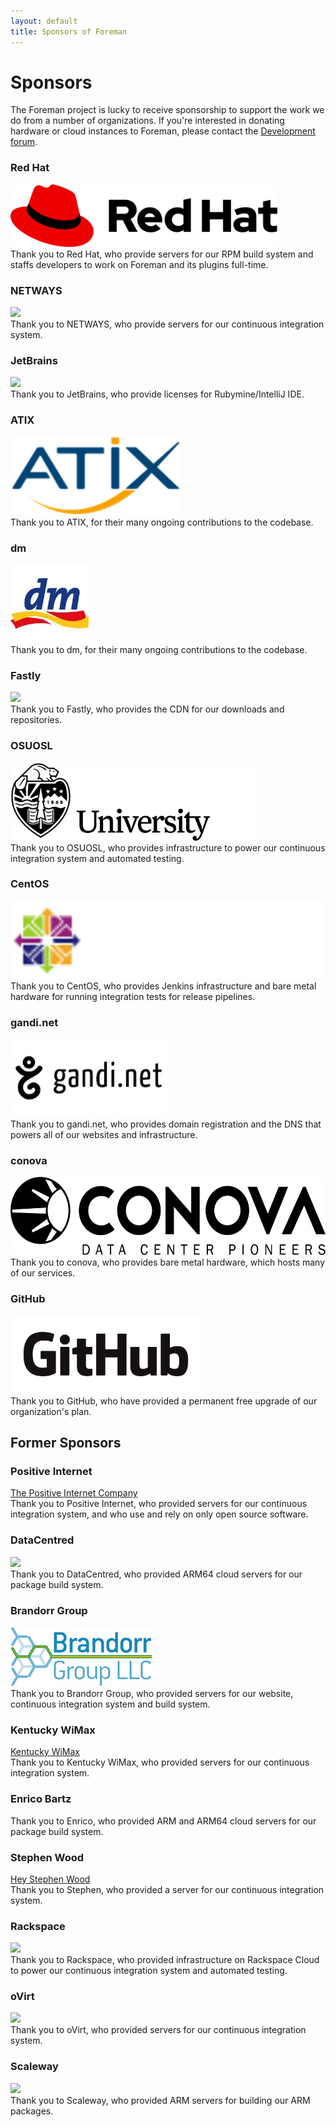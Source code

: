 ```yaml
---
layout: default
title: Sponsors of Foreman
---
```


# Sponsors

The Foreman project is lucky to receive sponsorship to support the work we do from a number of organizations. If you're interested in donating hardware or cloud instances to Foreman, please contact the <a href="support.html">Development forum</a>.

### Red Hat

<div class="lead text-left"><a href="https://www.redhat.com"><img src="/static/images/sponsors/redhat.svg" height="100px"/></a></div>
Thank you to Red Hat, who provide servers for our RPM build system and staffs developers to work on Foreman and its plugins full-time.

### NETWAYS
<div class="lead text-left"><a href="https://www.netways.de"><img src="/static/images/sponsors/netways.svg" height="100px"/></a></div>
Thank you to NETWAYS, who provide servers for our continuous integration system.

### JetBrains

<div class="lead text-left"><a href="http://www.jetbrains.com/ruby"><img src="/static/images/sponsors/jetbrains.svg" height="125px"/></a></div>
Thank you to JetBrains, who provide licenses for Rubymine/IntelliJ IDE.

### ATIX

<div class="lead text-left"><a href="https://www.atix.de"><img src="/static/images/sponsors/atix.png" height="125px"/></a></div>
Thank you to ATIX, for their many ongoing contributions to the codebase.

### dm

<div class="lead text-left"><a href="https://www.dm.de"><img src="/static/images/sponsors/dm.jpg" height="125px"/></a></div>
Thank you to dm, for their many ongoing contributions to the codebase.

### Fastly
<div class="lead text-left"><a href="https://fastly.com"><img src="/static/images/sponsors/fastly.png" height="125px"/></a></div>
Thank you to Fastly, who provides the CDN for our downloads and repositories.

### OSUOSL
<div class="lead text-left"><a href="https://osuosl.org"><img src="/static/images/sponsors/osuosl.png" height="125px"/></a></div>
Thank you to OSUOSL, who provides infrastructure to power our continuous integration system and automated testing.

### CentOS
<div class="lead text-left"><a href="https://wiki.centos.org/QaWiki/CI"><img src="/static/images/sponsors/centos.png" height="125px"/></a></div>
Thank you to CentOS, who provides Jenkins infrastructure and bare metal hardware for running integration tests for release pipelines.

### gandi.net
<div class="lead text-left"><a href="https://gandi.net"><img src="/static/images/sponsors/gandi.jpg" height="125px"/></a></div>
Thank you to gandi.net, who provides domain registration and the DNS that powers all of our websites and infrastructure.

### conova
<div class="lead text-left"><a href="https://www.conova.com"><img src="/static/images/sponsors/conova.png" height="125px"/></a></div>
Thank you to conova, who provides bare metal hardware, which hosts many of our services.

### GitHub

<div class="lead text-left"><a href="https://github.com"><img src="/static/images/sponsors/github.png" height="125px"/></a></div>
Thank you to GitHub, who have provided a permanent free upgrade of our organization's plan.

## Former Sponsors

### Positive Internet

<div class="lead text-left"><a href="http://www.positive-internet.com">The Positive Internet Company</a></div>
Thank you to Positive Internet, who provided servers for our continuous integration system, and who use and rely on only open source software.

### DataCentred

<div class="lead text-left"><a href="http://www.datacentred.co.uk/"><img src="/static/images/sponsors/datacentred.jpg" /></a></div>
Thank you to DataCentred, who provided ARM64 cloud servers for our package build system.

### Brandorr Group

<div class="lead text-left"><a href="https://www.brandorr.com"><img src="/static/images/sponsors/brandorr.png" /></a></div>
Thank you to Brandorr Group, who provided servers for our website, continuous integration system and build system.

### Kentucky WiMax

<div class="lead text-left"><a href="http://www.kywimax.com">Kentucky WiMax</a></div>
Thank you to Kentucky WiMax, who provided servers for our continuous integration system.

### Enrico Bartz

Thank you to Enrico, who provided ARM and ARM64 cloud servers for our package build system.

### Stephen Wood

<div class="lead text-left"><a href="http://www.heystephenwood.com">Hey Stephen Wood</a></div>
Thank you to Stephen, who provided a server for our continuous integration system.

### Rackspace

<div class="lead text-left"><a href="https://www.rackspace.com"><img src="/static/images/sponsors/rackspace.jpg" /></a></div>
Thank you to Rackspace, who provided infrastructure on Rackspace Cloud to power our continuous integration system and automated testing.

### oVirt

<div class="lead text-left"><a href="http://www.ovirt.org"><img src="/static/images/sponsors/oVirt.svg" height="100px"/></a></div>
Thank you to oVirt, who provided servers for our continuous integration system.

### Scaleway
<div class="lead text-left"><a href="https://www.scaleway.com/"><img src="/static/images/sponsors/scaleway.svg" height="100px"/></a></div>
Thank you to Scaleway, who provided ARM servers for building our ARM packages.
